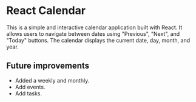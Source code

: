 # React Calendar

This is a simple and interactive calendar application built with React. It allows users to navigate between dates using "Previous", "Next", and "Today" buttons. The calendar displays the current date, day, month, and year.

## Future improvements

- Added a weekly and monthly.
- Add events.
- Add tasks.